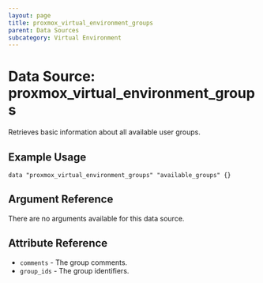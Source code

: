 ```yaml
---
layout: page
title: proxmox_virtual_environment_groups
parent: Data Sources
subcategory: Virtual Environment
---
```


# Data Source: proxmox_virtual_environment_groups

Retrieves basic information about all available user groups.

## Example Usage

```hcl
data "proxmox_virtual_environment_groups" "available_groups" {}
```

## Argument Reference

There are no arguments available for this data source.

## Attribute Reference

- `comments` - The group comments.
- `group_ids` - The group identifiers.
